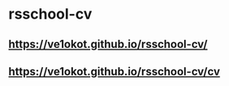 # rsschool-cv

## https://ve1okot.github.io/rsschool-cv/
## https://ve1okot.github.io/rsschool-cv/cv
